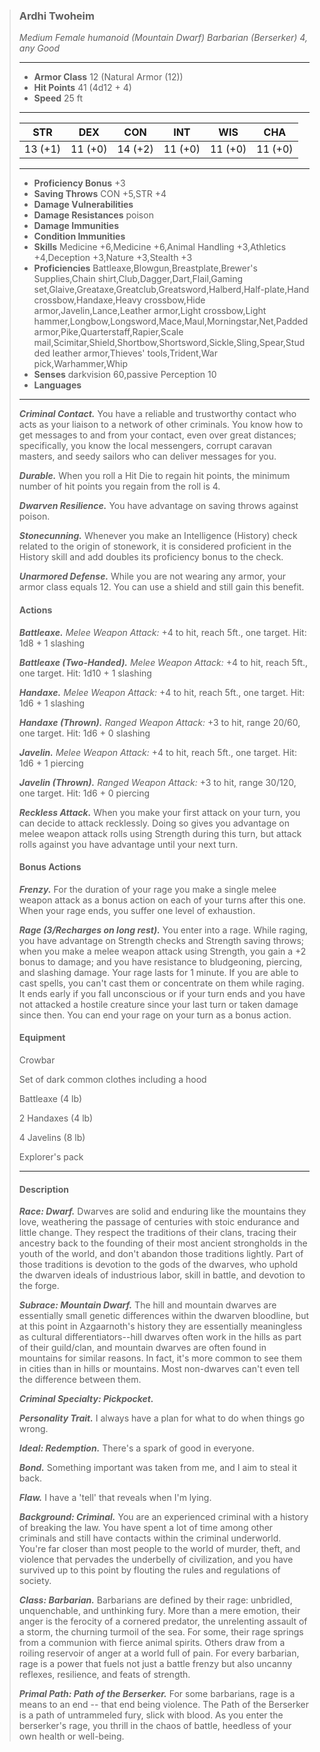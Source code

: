 >### Ardhi Twoheim
>*Medium Female humanoid (Mountain Dwarf) Barbarian (Berserker) 4, any Good*
>___
>- **Armor Class** 12 (Natural Armor (12))
>- **Hit Points** 41 (4d12 + 4)
>- **Speed** 25 ft
>___
>|**STR**|**DEX**|**CON**|**INT**|**WIS**|**CHA**|
>|:-:|:-:|:-:|:-:|:-:|:-:|
>|13 (+1)|11 (+0)|14 (+2)|11 (+0)|11 (+0)|11 (+0)|
>___
>- **Proficiency Bonus** +3
>- **Saving Throws** CON +5,STR +4
>- **Damage Vulnerabilities** 
>- **Damage Resistances** poison
>- **Damage Immunities** 
>- **Condition Immunities** 
>- **Skills** Medicine +6,Medicine +6,Animal Handling +3,Athletics +4,Deception +3,Nature +3,Stealth +3
>- **Proficiencies** Battleaxe,Blowgun,Breastplate,Brewer's Supplies,Chain shirt,Club,Dagger,Dart,Flail,Gaming set,Glaive,Greataxe,Greatclub,Greatsword,Halberd,Half-plate,Hand crossbow,Handaxe,Heavy crossbow,Hide armor,Javelin,Lance,Leather armor,Light crossbow,Light hammer,Longbow,Longsword,Mace,Maul,Morningstar,Net,Padded armor,Pike,Quarterstaff,Rapier,Scale mail,Scimitar,Shield,Shortbow,Shortsword,Sickle,Sling,Spear,Studded leather armor,Thieves' tools,Trident,War pick,Warhammer,Whip
>- **Senses** darkvision 60,passive Perception 10
>- **Languages** 
>___
>***Criminal Contact.*** You have a reliable and trustworthy contact who acts as your liaison to a network of other criminals. You know how to get messages to and from your contact, even over great distances; specifically, you know the local messengers, corrupt caravan masters, and seedy sailors who can deliver messages for you.
>
>***Durable.*** When you roll a Hit Die to regain hit points, the minimum number of hit points you regain from the roll is 4.
>
>***Dwarven Resilience.*** You have advantage on saving throws against poison.
>
>***Stonecunning.*** Whenever you make an Intelligence (History) check related to the origin of stonework, it is considered proficient in the History skill and add doubles its proficiency bonus to the check.
>
>***Unarmored Defense.*** While you are not wearing any armor, your armor class equals 12. You can use a shield and still gain this benefit.
>
>#### Actions
>***Battleaxe.*** *Melee Weapon Attack:* +4 to hit, reach 5ft., one target. Hit: 1d8 + 1 slashing
>
>***Battleaxe (Two-Handed).*** *Melee Weapon Attack:* +4 to hit, reach 5ft., one target. Hit: 1d10 + 1 slashing
>
>***Handaxe.*** *Melee Weapon Attack:* +4 to hit, reach 5ft., one target. Hit: 1d6 + 1 slashing
>
>***Handaxe (Thrown).*** *Ranged Weapon Attack:* +3 to hit, range 20/60, one target. Hit: 1d6 + 0 slashing
>
>***Javelin.*** *Melee Weapon Attack:* +4 to hit, reach 5ft., one target. Hit: 1d6 + 1 piercing
>
>***Javelin (Thrown).*** *Ranged Weapon Attack:* +3 to hit, range 30/120, one target. Hit: 1d6 + 0 piercing
>
>***Reckless Attack.*** When you make your first attack on your turn, you can decide to attack recklessly. Doing so gives you advantage on melee weapon attack rolls using Strength during this turn, but attack rolls against you have advantage until your next turn.
>
>#### Bonus Actions
>***Frenzy.*** For the duration of your rage you make a single melee weapon attack as a bonus action on each of your turns after this one. When your rage ends, you suffer one level of exhaustion.
>
>***Rage (3/Recharges on long rest).*** You enter into a rage. While raging, you have advantage on Strength checks and Strength saving throws; when you make a melee weapon attack using Strength, you gain a +2 bonus to damage; and you have resistance to bludgeoning, piercing, and slashing damage. Your rage lasts for 1 minute. If you are able to cast spells, you can't cast them or concentrate on them while raging. It ends early if you fall unconscious or if your turn ends and you have not attacked a hostile creature since your last turn or taken damage since then. You can end your rage on your turn as a bonus action.
>
>#### Equipment
>Crowbar
>
>Set of dark common clothes including a hood
>
>Battleaxe (4 lb)
>
>2 Handaxes (4 lb)
>
>4 Javelins (8 lb)
>
>Explorer's pack
>
>___
>#### Description
>***Race: Dwarf.*** Dwarves are solid and enduring like the mountains they love, weathering the passage of centuries with stoic endurance and little change. They respect the traditions of their clans, tracing their ancestry back to the founding of their most ancient strongholds in the youth of the world, and don't abandon those traditions lightly. Part of those traditions is devotion to the gods of the dwarves, who uphold the dwarven ideals of industrious labor, skill in battle, and devotion to the forge.
>
>***Subrace: Mountain Dwarf.*** The hill and mountain dwarves are essentially small genetic differences within the dwarven bloodline, but at this point in Azgaarnoth's history they are essentially meaningless as cultural differentiators--hill dwarves often work in the hills as part of their guild/clan, and mountain dwarves are often found in mountains for similar reasons. In fact, it's more common to see them in cities than in hills or mountains. Most non-dwarves can't even tell the difference between them.
>
>***Criminal Specialty: Pickpocket.***
>
>***Personality Trait.*** I always have a plan for what to do when things go wrong.
>
>***Ideal: Redemption.*** There's a spark of good in everyone.
>
>***Bond.*** Something important was taken from me, and I aim to steal it back.
>
>***Flaw.*** I have a 'tell' that reveals when I'm lying.
>
>***Background: Criminal.*** You are an experienced criminal with a history of breaking the law. You have spent a lot of time among other criminals and still have contacts within the criminal underworld. You're far closer than most people to the world of murder, theft, and violence that pervades the underbelly of civilization, and you have survived up to this point by flouting the rules and regulations of society.
>
>***Class: Barbarian.*** Barbarians are defined by their rage: unbridled, unquenchable, and unthinking fury. More than a mere emotion, their anger is the ferocity of a cornered predator, the unrelenting assault of a storm, the churning turmoil of the sea. For some, their rage springs from a communion with fierce animal spirits. Others draw from a roiling reservoir of anger at a world full of pain. For every barbarian, rage is a power that fuels not just a battle frenzy but also uncanny reflexes, resilience, and feats of strength.
>
>***Primal Path: Path of the Berserker.*** For some barbarians, rage is a means to an end -- that end being violence. The Path of the Berserker is a path of untrammeled fury, slick with blood. As you enter the berserker's rage, you thrill in the chaos of battle, heedless of your own health or well-being.
>
